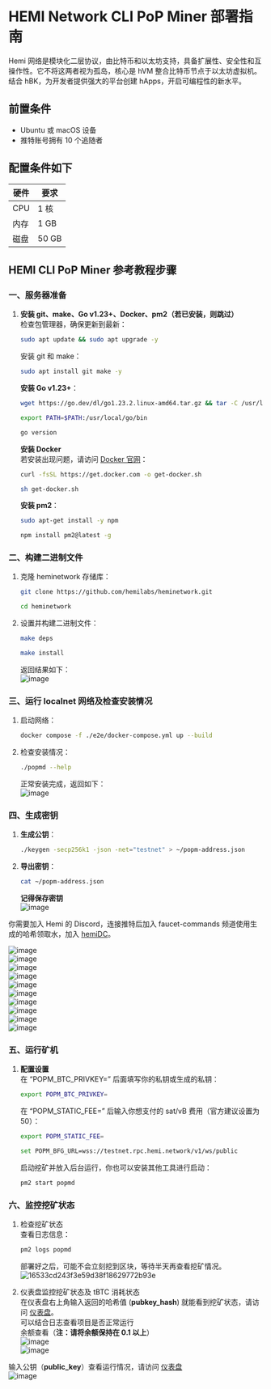 # HEMI Network CLI PoP Miner 部署指南

Hemi 网络是模块化二层协议，由比特币和以太坊支持，具备扩展性、安全性和互操作性。它不将这两者视为孤岛，核心是 hVM 整合比特币节点于以太坊虚拟机。结合 hBK，为开发者提供强大的平台创建 hApps，开启可编程性的新水平。

## 前置条件

- Ubuntu 或 macOS 设备
- 推特账号拥有 10 个追随者

## 配置条件如下

| 硬件  | 要求   |
|-------|--------|
| CPU   | 1 核   |
| 内存  | 1 GB   |
| 磁盘  | 50 GB  |

## HEMI CLI PoP Miner 参考教程步骤

### 一、服务器准备

1. **安装 git、make、Go v1.23+、Docker、pm2（若已安装，则跳过）**  
   检查包管理器，确保更新到最新：
   ```bash
   sudo apt update && sudo apt upgrade -y
   ```
   安装 git 和 make：
   ```bash
   sudo apt install git make -y
   ```

   **安装 Go v1.23+**：
   ```bash
   wget https://go.dev/dl/go1.23.2.linux-amd64.tar.gz && tar -C /usr/local -xzf go1.23.2.linux-amd64.tar.gz
   ```
   ```bash
   export PATH=$PATH:/usr/local/go/bin
   ```
   ```bash
   go version
   ```

   **安装 Docker**  
   若安装出现问题，请访问 [Docker 官网](https://docs.docker.com/engine/install/)：
   ```bash
   curl -fsSL https://get.docker.com -o get-docker.sh
   ```
   ```bash
   sh get-docker.sh
   ```

   **安装 pm2**：
   ```bash
   sudo apt-get install -y npm
   ```
   ```bash
   npm install pm2@latest -g
   ```

### 二、构建二进制文件

1. 克隆 heminetwork 存储库：
   ```bash
   git clone https://github.com/hemilabs/heminetwork.git
   ```
   ```bash
   cd heminetwork
   ```

2. 设置并构建二进制文件：
   ```bash
   make deps
   ```
   ```bash
   make install
   ```
   返回结果如下：  
   ![image](https://github.com/user-attachments/assets/54c87c3b-8212-4db3-95b2-5c531dbd5346)

### 三、运行 localnet 网络及检查安装情况

1. 启动网络：
   ```bash
   docker compose -f ./e2e/docker-compose.yml up --build
   ```

2. 检查安装情况：
   ```bash
   ./popmd --help
   ```
   正常安装完成，返回如下：  
   ![image](https://github.com/user-attachments/assets/ba587dbe-dcdb-405a-8505-42c162232b08)

### 四、生成密钥

1. **生成公钥**：
   ```bash
   ./keygen -secp256k1 -json -net="testnet" > ~/popm-address.json
   ```

2. **导出密钥**：
   ```bash
   cat ~/popm-address.json
   ```
   **记得保存密钥**  
  ![image](https://github.com/user-attachments/assets/a1cc71f7-bae2-4d55-85c7-0c14ce253d75)

你需要加入 Hemi 的 Discord，连接推特后加入 faucet-commands 频道使用生成的哈希领取水，加入 [hemiDC](https://discord.gg/hemixyz)。  

   ![image](https://github.com/user-attachments/assets/5d2e4226-b13c-4d1a-88a2-2a94c2e2d8dd)  
   ![image](https://github.com/user-attachments/assets/9a63abe5-29e2-4b2d-9299-ee9dc4412984)  
   ![image](https://github.com/user-attachments/assets/55cd4869-35b7-4b55-8ec9-bb0f5e583f1f)  
   ![image](https://github.com/user-attachments/assets/a630304e-d4f1-4843-8307-b5038ce02259)  
   ![image](https://github.com/user-attachments/assets/63566486-8207-41d7-a7cc-91d22ebaad0c)  
   ![image](https://github.com/user-attachments/assets/3998b4da-2612-465f-b6e4-2c52787aa14b)  
   ![image](https://github.com/user-attachments/assets/6b7695bc-e3d1-489d-9e8a-a0835eb263fb)  
   ![image](https://github.com/user-attachments/assets/9e17dc0d-b01a-43cb-9dca-a0c738255599)  
   ![image](https://github.com/user-attachments/assets/3fc01e74-e434-4a79-a1e1-3a4691d55022)  
   ![image](https://github.com/user-attachments/assets/83a8ab99-ac8a-491d-a081-8d84b19c61cb)

### 五、运行矿机

1. **配置设置**  
   在 “POPM_BTC_PRIVKEY=” 后面填写你的私钥或生成的私钥：
   ```bash
   export POPM_BTC_PRIVKEY=
   ```
   在 “POPM_STATIC_FEE=” 后输入你想支付的 sat/vB 费用（官方建议设置为 50）：
   ```bash
   export POPM_STATIC_FEE=
   ```
   ```bash
   set POPM_BFG_URL=wss://testnet.rpc.hemi.network/v1/ws/public
   ```
   启动挖矿并放入后台运行，你也可以安装其他工具进行启动：
   ```bash
   pm2 start popmd
   ```

### 六、监控挖矿状态

1. 检查挖矿状态  
   查看日志信息：
   ```bash
   pm2 logs popmd
   ```
   部署好之后，可能不会立刻挖到区块，等待半天再查看挖矿情况。  
   ![16533cd243f3e59d38f18629772b93e](https://github.com/user-attachments/assets/b46d579c-901d-4ba3-af7a-554d015f4990)

2. 仪表盘监控挖矿状态及 tBTC 消耗状态  
   在仪表盘右上角输入返回的哈希值 (**pubkey_hash**) 就能看到挖矿状态，请访问 [仪表盘](https://mempool.space/testnet)。  
   可以结合日志查看项目是否正常运行  
   余额查看（**注：请将余额保持在 0.1 以上**）  
   ![image](https://github.com/user-attachments/assets/9ff6eef8-77a9-48b5-922b-1076f26bec2f)  
   ![image](https://github.com/user-attachments/assets/3c773005-27c3-4c71-a84c-8edb99ebfe18)  

输入公钥（**public_key**）查看运行情况，请访问 [仪表盘](https://testnet.popstats.hemi.network/)  
![image](https://github.com/user-attachments/assets/a108a13d-329c-4236-8bcb-9da2528adfeb)  
